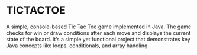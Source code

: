 # TICTACTOE
A simple, console-based Tic Tac Toe game implemented in Java. The game checks for win or draw conditions after each move and displays the current state of the board. It’s a simple yet functional project that demonstrates key Java concepts like loops, conditionals, and array handling.
